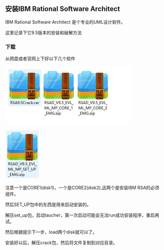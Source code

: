 ## 安装IBM Rational Software Architect
IBM Rational Software Architect 是个专业的UML设计软件。

这里记录下它9.5版本的安装和破解方法

### 下载
从网盘或者官网上下好以下几个软件

![](image/ibm0.jpg)

![](image/ibm1.jpg)

注意一个是CORE1(disk1)，一个是CORE2(disk2),这两个是安装IBM RSA的必须组件。

然后SET_UP包中的东西是用来启动安装的。

解压set_up包，启动laucher，第一次启动可能会无法run成功安装程序，重启再试。

然后根据提示下一步，load两个disk就可以了。

安装好以后，解压crack包，然后将文件复制到对应目录。
